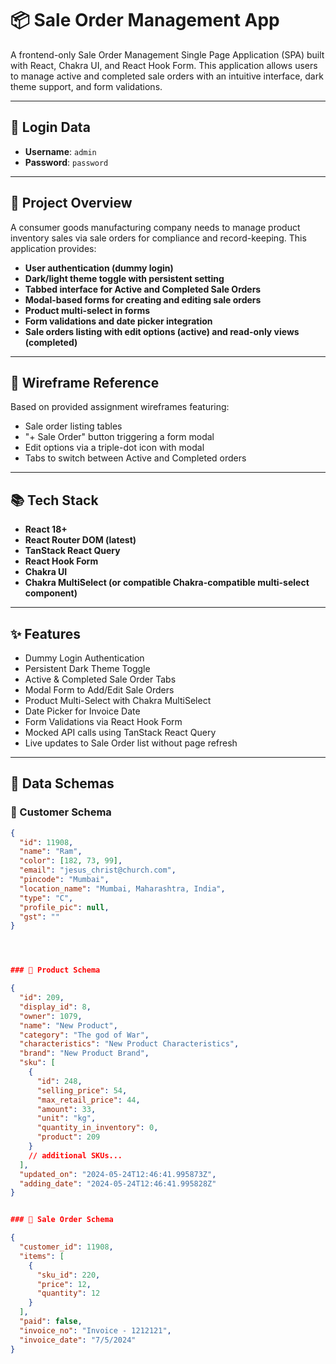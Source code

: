 # 📦 Sale Order Management App

A frontend-only Sale Order Management Single Page Application (SPA) built with React, Chakra UI, and React Hook Form. This application allows users to manage active and completed sale orders with an intuitive interface, dark theme support, and form validations.

---

## 🚀 Login Data

- **Username**: `admin`
- **Password**: `password`

---

## 📖 Project Overview

A consumer goods manufacturing company needs to manage product inventory sales via sale orders for compliance and record-keeping. This application provides:

- **User authentication (dummy login)**
- **Dark/light theme toggle with persistent setting**
- **Tabbed interface for Active and Completed Sale Orders**
- **Modal-based forms for creating and editing sale orders**
- **Product multi-select in forms**
- **Form validations and date picker integration**
- **Sale orders listing with edit options (active) and read-only views (completed)**

---

## 📸 Wireframe Reference

Based on provided assignment wireframes featuring:
- Sale order listing tables
- "+ Sale Order" button triggering a form modal
- Edit options via a triple-dot icon with modal
- Tabs to switch between Active and Completed orders

---

## 📚 Tech Stack

- **React 18+**
- **React Router DOM (latest)**
- **TanStack React Query**
- **React Hook Form**
- **Chakra UI**
- **Chakra MultiSelect (or compatible Chakra-compatible multi-select component)**

---

## ✨ Features

- Dummy Login Authentication
- Persistent Dark Theme Toggle
- Active & Completed Sale Order Tabs
- Modal Form to Add/Edit Sale Orders
- Product Multi-Select with Chakra MultiSelect
- Date Picker for Invoice Date
- Form Validations via React Hook Form
- Mocked API calls using TanStack React Query
- Live updates to Sale Order list without page refresh

---

## 📝 Data Schemas

### 📌 Customer Schema

```json
{
  "id": 11908,
  "name": "Ram",
  "color": [182, 73, 99],
  "email": "jesus_christ@church.com",
  "pincode": "Mumbai",
  "location_name": "Mumbai, Maharashtra, India",
  "type": "C",
  "profile_pic": null,
  "gst": ""
}




### 📌 Product Schema

{
  "id": 209,
  "display_id": 8,
  "owner": 1079,
  "name": "New Product",
  "category": "The god of War",
  "characteristics": "New Product Characteristics",
  "brand": "New Product Brand",
  "sku": [
    {
      "id": 248,
      "selling_price": 54,
      "max_retail_price": 44,
      "amount": 33,
      "unit": "kg",
      "quantity_in_inventory": 0,
      "product": 209
    }
    // additional SKUs...
  ],
  "updated_on": "2024-05-24T12:46:41.995873Z",
  "adding_date": "2024-05-24T12:46:41.995828Z"
}


### 📌 Sale Order Schema

{
  "customer_id": 11908,
  "items": [
    {
      "sku_id": 220,
      "price": 12,
      "quantity": 12
    }
  ],
  "paid": false,
  "invoice_no": "Invoice - 1212121",
  "invoice_date": "7/5/2024"
}
